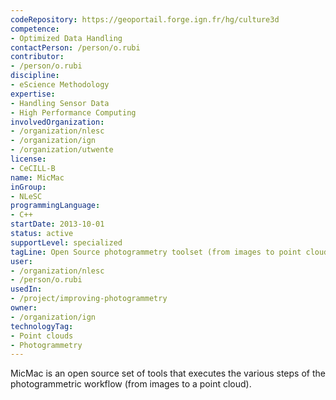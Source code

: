 ```yaml
---
codeRepository: https://geoportail.forge.ign.fr/hg/culture3d
competence:
- Optimized Data Handling
contactPerson: /person/o.rubi
contributor:
- /person/o.rubi
discipline:
- eScience Methodology
expertise:
- Handling Sensor Data
- High Performance Computing
involvedOrganization:
- /organization/nlesc
- /organization/ign
- /organization/utwente
license:
- CeCILL-B
name: MicMac
inGroup:
- NLeSC
programmingLanguage:
- C++
startDate: 2013-10-01
status: active
supportLevel: specialized
tagLine: Open Source photogrammetry toolset (from images to point clouds)
user:
- /organization/nlesc
- /person/o.rubi
usedIn:
- /project/improving-photogrammetry
owner: 
- /organization/ign
technologyTag:
- Point clouds
- Photogrammetry
---
```

MicMac is an open source set of tools that executes the various steps of the photogrammetric workflow (from images to a point cloud).

